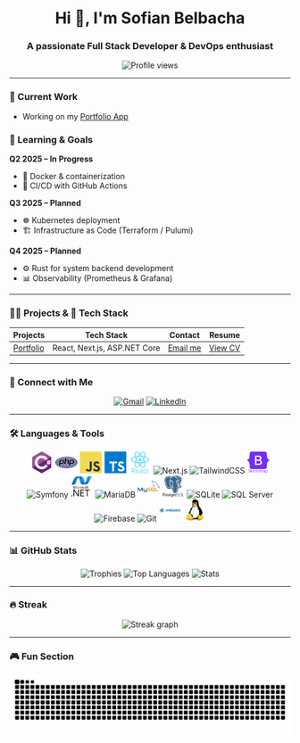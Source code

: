 <h1 align="center">Hi 👋, I'm Sofian Belbacha</h1>
<h3 align="center">A passionate Full Stack Developer & DevOps enthusiast</h3>

<p align="center">
  <img src="https://komarev.com/ghpvc/?username=sofianbelbacha&label=Profile%20views&color=0e75b6&style=flat" alt="Profile views" />
</p>

---

### 🔭 Current Work
- Working on my [Portfolio App](https://sofianbelbacha.vercel.app)

### 🌱 Learning & Goals
**Q2 2025 – In Progress**  
- 🚢 Docker & containerization  
- 🔁 CI/CD with GitHub Actions  

**Q3 2025 – Planned**  
- ☸️ Kubernetes deployment  
- 🏗️ Infrastructure as Code (Terraform / Pulumi)  

**Q4 2025 – Planned**  
- ⚙️ Rust for system backend development  
- 📊 Observability (Prometheus & Grafana)

---

### 👨‍💻 Projects & 💬 Tech Stack

| Projects | Tech Stack | Contact | Resume |
|----------|-----------|--------|--------|
| [Portfolio](https://sofianbelbacha.vercel.app/Portfolio) | React, Next.js, ASP.NET Core | [Email me](mailto:sofianbelbacha@gmail.com) | [View CV](https://sofianbelbacha.vercel.app/personal/CV_SOFIAN_BELBACHA.pdf) |

---

### 🤝 Connect with Me
<p align="center">
  <a href="mailto:sofianbelbacha@gmail.com"><img src="https://img.shields.io/static/v1?message=Gmail&logo=gmail&color=D14836&style=for-the-badge" alt="Gmail" /></a>
  <a href="https://www.linkedin.com/in/sofianbelbacha"><img src="https://img.shields.io/static/v1?message=LinkedIn&logo=linkedin&color=0077B5&style=for-the-badge" alt="LinkedIn" /></a>
</p>

---

### 🛠️ Languages & Tools
<p align="center">
  <!-- Languages -->
  <img src="https://raw.githubusercontent.com/devicons/devicon/master/icons/csharp/csharp-original.svg" alt="C#" width="40" height="40"/>
  <img src="https://raw.githubusercontent.com/devicons/devicon/master/icons/php/php-original.svg" alt="PHP" width="40" height="40"/>
  <img src="https://raw.githubusercontent.com/devicons/devicon/master/icons/javascript/javascript-original.svg" alt="JavaScript" width="40" height="40"/>
  <img src="https://raw.githubusercontent.com/devicons/devicon/master/icons/typescript/typescript-original.svg" alt="TypeScript" width="40" height="40"/>
  
  <!-- Frontend -->
  <img src="https://raw.githubusercontent.com/devicons/devicon/master/icons/react/react-original-wordmark.svg" alt="React" width="40" height="40"/>
  <img src="https://cdn.worldvectorlogo.com/logos/nextjs-2.svg" alt="Next.js" width="40" height="40"/>
  <img src="https://www.vectorlogo.zone/logos/tailwindcss/tailwindcss-icon.svg" alt="TailwindCSS" width="40" height="40"/>
  <img src="https://raw.githubusercontent.com/devicons/devicon/master/icons/bootstrap/bootstrap-plain-wordmark.svg" alt="Bootstrap" width="40" height="40"/>

  <!-- Backend -->
  <img src="https://symfony.com/logos/symfony_black_03.svg" alt="Symfony" width="40" height="40"/>
  <img src="https://raw.githubusercontent.com/devicons/devicon/master/icons/dot-net/dot-net-original-wordmark.svg" alt=".NET" width="40" height="40"/>

  <!-- Databases -->
  <img src="https://www.vectorlogo.zone/logos/mariadb/mariadb-icon.svg" alt="MariaDB" width="40" height="40"/>
  <img src="https://raw.githubusercontent.com/devicons/devicon/master/icons/mysql/mysql-original-wordmark.svg" alt="MySQL" width="40" height="40"/>
  <img src="https://raw.githubusercontent.com/devicons/devicon/master/icons/postgresql/postgresql-original-wordmark.svg" alt="PostgreSQL" width="40" height="40"/>
  <img src="https://www.vectorlogo.zone/logos/sqlite/sqlite-icon.svg" alt="SQLite" width="40" height="40"/>
  <img src="https://www.svgrepo.com/show/303229/microsoft-sql-server-logo.svg" alt="SQL Server" width="40" height="40"/>

  <!-- Tools -->
  <img src="https://www.vectorlogo.zone/logos/firebase/firebase-icon.svg" alt="Firebase" width="40" height="40"/>
  <img src="https://www.vectorlogo.zone/logos/git-scm/git-scm-icon.svg" alt="Git" width="40" height="40"/>
  <img src="https://raw.githubusercontent.com/devicons/devicon/master/icons/webpack/webpack-original-wordmark.svg" alt="Webpack" width="40" height="40"/>
  <img src="https://raw.githubusercontent.com/devicons/devicon/master/icons/linux/linux-original.svg" alt="Linux" width="40" height="40"/>
</p>

---

### 📊 GitHub Stats
<p align="center">
  <img src="https://github-profile-trophy.vercel.app/?username=SofianBelbacha&theme=gruvbox" alt="Trophies" />
  <img src="https://github-readme-stats.vercel.app/api/top-langs?username=SofianBelbacha&show_icons=true&layout=compact&theme=dark" alt="Top Languages" />
  <img src="https://github-readme-stats.vercel.app/api?username=SofianBelbacha&show_icons=true&theme=dark" alt="Stats" />
</p>

---

### 🔥 Streak
<p align="center">
  <img src="https://streak-stats.demolab.com/?user=SofianBelbacha&mode=daily&theme=dark&border_radius=5" height="220" alt="Streak graph" />
</p>

---

### 🎮 Fun Section
<p align="center">
  <img src="https://github.com/sofianbelbacha/SofianBelbacha/blob/output/snake.svg" alt="Snake animation" />
</p>

